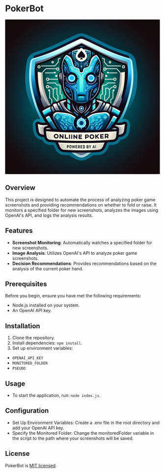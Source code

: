 # PokerBot
<p align="center">
  <a href="https://github.com/davidfradel/PokerBot" target="blank"><img src="./assets/img/logo.png" width="600" alt="PokerBot Logo" /></a>
</p>

## Overview
This project is designed to automate the process of analyzing poker game screenshots and providing recommendations on whether to fold or raise. It monitors a specified folder for new screenshots, analyzes the images using OpenAI's API, and logs the analysis results.

## Features
- **Screenshot Monitoring**: Automatically watches a specified folder for new screenshots.
- **Image Analysis**: Utilizes OpenAI's API to analyze poker game screenshots.
- **Decision Recommendations**: Provides recommendations based on the analysis of the current poker hand.

## Prerequisites

Before you begin, ensure you have met the following requirements:

- Node.js installed on your system.
- An OpenAI API key.

## Installation
1. Clone the repository.
2. Install dependencies: `npm install`.
3. Set up environment variables:
 - `OPENAI_API_KEY`
 - `MONITORED_FOLDER`
 - `PSEUDO`

## Usage
- To start the application, run: `node index.js`.

## Configuration
- Set Up Environment Variables: Create a .env file in the root directory and add your OpenAI API key.
- Specify the Monitored Folder: Change the monitoredFolder variable in the script to the path where your screenshots will be saved.

## License
PokerBot is [MIT licensed](LICENSE).